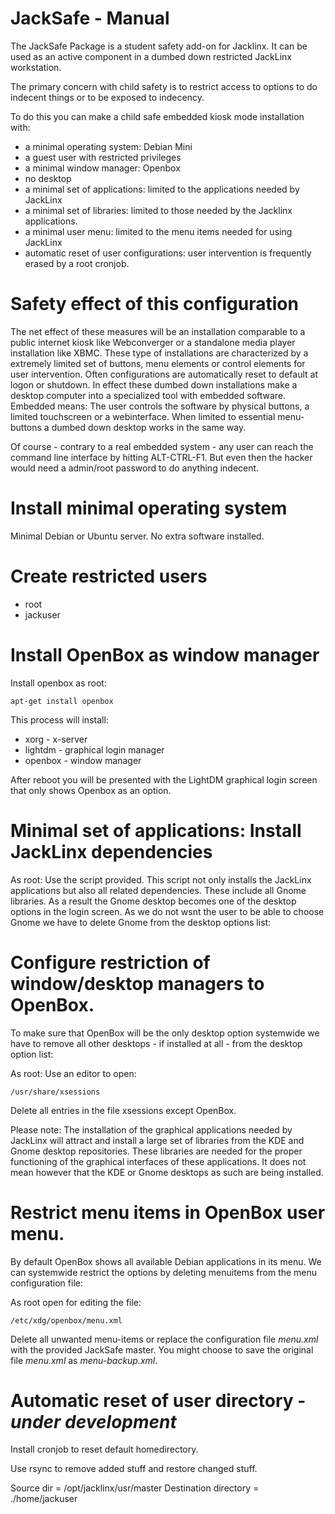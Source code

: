 # JackSafe - Manual

The JackSafe Package is a student safety add-on for Jacklinx. It can be used as an active component in a dumbed down restricted JackLinx workstation.

The primary concern with child safety is to restrict access to options to do indecent things or to be exposed to indecency.

To do this you can make a child safe embedded kiosk mode installation with:
- a minimal operating system: Debian Mini
- a guest user with restricted privileges
- a minimal window  manager: Openbox
- no desktop
- a minimal set of applications: limited to the applications needed by JackLinx
- a minimal set of libraries: limited to those needed by the Jacklinx applications.
- a minimal user menu: limited to the menu items needed for using JackLinx
- automatic reset of user configurations: user intervention is frequently erased by a root cronjob.


# Safety effect of this configuration
The net effect of these measures will be an installation comparable to a public internet kiosk like Webconverger or a standalone media player installation like XBMC. These type of installations are characterized by a extremely limited set of buttons, menu elements or control elements for user intervention. Often configurations are automatically reset to default at logon or shutdown. In effect these dumbed down installations make a desktop computer into a specialized tool with embedded software. Embedded means: The user controls the software by physical buttons, a limited touchscreen or a webinterface. When limited to essential menu-buttons a dumbed down desktop works in the same way.

Of course - contrary to a real embedded system - any user can reach the command line interface by hitting ALT-CTRL-F1. But even then the hacker would need a admin/root password to do anything indecent. 

# Install minimal operating system
Minimal Debian or Ubuntu server.
No extra software installed.

# Create restricted users
- root
- jackuser

# Install OpenBox as window manager

Install openbox as root:

```
apt-get install openbox
```

This process will install:
- xorg - x-server
- lightdm - graphical login manager
- openbox - window manager

After reboot you will be presented with the LightDM graphical login screen that only shows Openbox as an option. 

# Minimal set of applications: Install JackLinx dependencies

As root: Use the script provided.
This script not only installs the JackLinx applications but also all related dependencies. These include all Gnome libraries. As a result the Gnome desktop becomes one of the desktop options in the login screen.
As we do not wsnt the user to be able to choose Gnome we have to delete Gnome from the desktop options list:

# Configure restriction of window/desktop managers to OpenBox.

To make sure that OpenBox will be the only desktop option systemwide we have to remove all other desktops - if installed at all - from the desktop option list:

As root: Use an editor to open:

```
/usr/share/xsessions
```

Delete all entries in the file xsessions except OpenBox.

Please note: The installation of the graphical applications needed by JackLinx will attract and install a large set of libraries from the KDE and Gnome desktop repositories. These libraries are needed for the proper functioning of the graphical interfaces of these applications. It does not mean however that the KDE or Gnome desktops as such are being installed.


# Restrict menu items in OpenBox user menu.
By default OpenBox shows all available Debian applications in its menu. We can systemwide restrict the options by deleting menuitems from the menu configuration file:

As root open for editing the file:

```
/etc/xdg/openbox/menu.xml
```
Delete all unwanted menu-items or replace the configuration file *menu.xml* with the provided JackSafe master.
You might choose to save the original file *menu.xml* as *menu-backup.xml*.

# Automatic reset of user directory - *under development*

Install cronjob to reset default homedirectory.

Use rsync to remove added stuff and restore changed stuff.

Source dir = /opt/jacklinx/usr/master
Destination directory = ./home/jackuser



 



